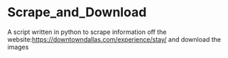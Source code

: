 # Scrape_and_Download
A script written in python to scrape information off the website:https://downtowndallas.com/experience/stay/ and download the images
